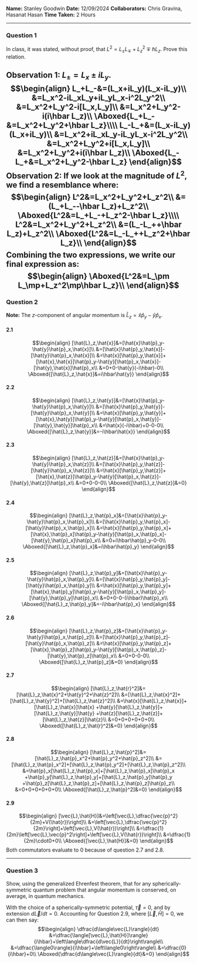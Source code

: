 **Name:** Stanley Goodwin
**Date:** 12/09/2024
**Collaborators:** Chris Gravina, Hasanat Hasan
**Time Taken:** 2 Hours

---
### Question 1
In class, it was stated, without proof, that $L^2=L_\pm L_\mp+L_z^2\mp\hbar L_z$. Prove this relation.

**Observation 1:** $L_\pm=L_x\pm iL_y$.
$$\begin{align}
L_+L_-&=(L_x+iL_y)(L_x-iL_y)\\
&=L_x^2-iL_xL_y+iL_yL_x-i^2L_y^2\\
&=L_x^2+L_y^2-i[L_x,L_y]\\
&=L_x^2+L_y^2-i(i\hbar L_z)\\
\Aboxed{L_+L_-&=L_x^2+L_y^2+\hbar L_z}\\\\
L_-L_+&=(L_x-iL_y)(L_x+iL_y)\\
&=L_x^2+iL_xL_y-iL_yL_x-i^2L_y^2\\
&=L_x^2+L_y^2+i[L_x,L_y]\\
&=L_x^2+L_y^2+i(i\hbar L_z)\\
\Aboxed{L_-L_+&=L_x^2+L_y^2-\hbar L_z}
\end{align}$$
**Observation 2:** If we look at the magnitude of $L^2$, we find a resemblance where:
$$\begin{align}
L^2&=L_x^2+L_y^2+L_z^2\\
&=(L_+L_--\hbar L_z)+L_z^2\\
\Aboxed{L^2&=L_+L_-+L_z^2-\hbar L_z}\\\\
L^2&=L_x^2+L_y^2+L_z^2\\
&=(L_-L_++\hbar L_z)+L_z^2\\
\Aboxed{L^2&=L_-L_++L_z^2+\hbar L_z}\\
\end{align}$$
Combining the two expressions, we write our final expression as:
$$\begin{align}
\Aboxed{L^2&=L_\pm L_\mp+L_z^2\mp\hbar L_z}\\
\end{align}$$
---
### Question 2
**Note:** The $z$-component of angular momentum is $\hat{L}_z=\hat{x}\hat{p}_y-\hat{y}\hat{p}_x$.
#### 2.1
$$\begin{align}
[\hat{L}_z,\hat{x}]&=[\hat{x}\hat{p}_y-\hat{y}\hat{p}_x,\hat{x}]\\
&=[\hat{x}\hat{p}_y,\hat{x}]-[\hat{y}\hat{p}_x,\hat{x}]\\
&=\hat{x}[\hat{p}_y,\hat{x}]+[\hat{x},\hat{x}]\hat{p}_y-\hat{y}[\hat{p}_x,\hat{x}]-[\hat{y},\hat{x}]\hat{p}_x\\
&=0+0-\hat{y}(-i\hbar)-0\\
\Aboxed{[\hat{L}_z,\hat{x}]&=i\hbar\hat{y}}
\end{align}$$
#### 2.2
$$\begin{align}
[\hat{L}_z,\hat{y}]&=[\hat{x}\hat{p}_y-\hat{y}\hat{p}_x,\hat{y}]\\
&=[\hat{x}\hat{p}_y,\hat{y}]-[\hat{y}\hat{p}_x,\hat{y}]\\
&=\hat{x}[\hat{p}_y,\hat{y}]+[\hat{x},\hat{y}]\hat{p}_y-\hat{y}[\hat{p}_x,\hat{y}]-[\hat{y},\hat{y}]\hat{p}_x\\
&=\hat{x}(-i\hbar)+0-0-0\\
\Aboxed{[\hat{L}_z,\hat{y}]&=-i\hbar\hat{x}}
\end{align}$$
#### 2.3
$$\begin{align}
[\hat{L}_z,\hat{z}]&=[\hat{x}\hat{p}_y-\hat{y}\hat{p}_x,\hat{z}]\\
&=[\hat{x}\hat{p}_y,\hat{z}]-[\hat{y}\hat{p}_x,\hat{z}]\\
&=\hat{x}[\hat{p}_y,\hat{z}]+[\hat{x},\hat{z}]\hat{p}_y-\hat{y}[\hat{p}_x,\hat{z}]-[\hat{y},\hat{z}]\hat{p}_x\\
&=0+0-0-0\\
\Aboxed{[\hat{L}_z,\hat{z}]&=0}
\end{align}$$
#### 2.4
$$\begin{align}
[\hat{L}_z,\hat{p}_x]&=[\hat{x}\hat{p}_y-\hat{y}\hat{p}_x,\hat{p}_x]\\
&=[\hat{x}\hat{p}_y,\hat{p}_x]-[\hat{y}\hat{p}_x,\hat{p}_x]\\
&=\hat{x}[\hat{p}_y,\hat{p}_x]+[\hat{x},\hat{p}_x]\hat{p}_y-\hat{y}[\hat{p}_x,\hat{p}_x]-[\hat{y},\hat{p}_x]\hat{p}_x\\
&=0+i\hbar\hat{p}_y-0-0\\
\Aboxed{[\hat{L}_z,\hat{p}_x]&=i\hbar\hat{p}_y}
\end{align}$$
#### 2.5
$$\begin{align}
[\hat{L}_z,\hat{p}_y]&=[\hat{x}\hat{p}_y-\hat{y}\hat{p}_x,\hat{p}_y]\\
&=[\hat{x}\hat{p}_y,\hat{p}_y]-[\hat{y}\hat{p}_x,\hat{p}_y]\\
&=\hat{x}[\hat{p}_y,\hat{p}_y]+[\hat{x},\hat{p}_y]\hat{p}_y-\hat{y}[\hat{p}_x,\hat{p}_y]-[\hat{y},\hat{p}_y]\hat{p}_x\\
&=0+0-0-(i\hbar)\hat{p}_x\\
\Aboxed{[\hat{L}_z,\hat{p}_y]&=-i\hbar\hat{p}_x}
\end{align}$$
#### 2.6
$$\begin{align}
[\hat{L}_z,\hat{p}_z]&=[\hat{x}\hat{p}_y-\hat{y}\hat{p}_x,\hat{p}_z]\\
&=[\hat{x}\hat{p}_y,\hat{p}_z]-[\hat{y}\hat{p}_x,\hat{p}_z]\\
&=\hat{x}[\hat{p}_y,\hat{p}_z]+[\hat{x},\hat{p}_z]\hat{p}_y-\hat{y}[\hat{p}_x,\hat{p}_z]-[\hat{y},\hat{p}_z]\hat{p}_x\\
&=0+0-0-0\\
\Aboxed{[\hat{L}_z,\hat{p}_z]&=0}
\end{align}$$
#### 2.7
$$\begin{align}
[\hat{L}_z,\hat{r}^2]&=[\hat{L}_z,\hat{x}^2+\hat{y}^2+\hat{z}^2]\\
&=[\hat{L}_z,\hat{x}^2]+[\hat{L}_z,\hat{y}^2]+[\hat{L}_z,\hat{z}^2]\\
&=\hat{x}[\hat{L}_z,\hat{x}]+[\hat{L}_z,\hat{x}]\hat{x}
+\hat{y}[\hat{L}_z,\hat{y}]+[\hat{L}_z,\hat{y}]\hat{y}
+\hat{z}[\hat{L}_z,\hat{z}]+[\hat{L}_z,\hat{z}]\hat{z}\\
&=0+0+0+0+0+0\\
\Aboxed{[\hat{L}_z,\hat{r}^2]&=0}
\end{align}$$
#### 2.8
$$\begin{align}
[\hat{L}_z,\hat{p}^2]&=[\hat{L}_z,\hat{p}_x^2+\hat{p}_y^2+\hat{p}_z^2]\\
&=[\hat{L}_z,\hat{p}_x^2]+[\hat{L}_z,\hat{p}_y^2]+[\hat{L}_z,\hat{p}_z^2]\\
&=\hat{p}_x[\hat{L}_z,\hat{p}_x]+[\hat{L}_z,\hat{p}_x]\hat{p}_x
+\hat{p}_y[\hat{L}_z,\hat{p}_y]+[\hat{L}_z,\hat{p}_y]\hat{p}_y
+\hat{p}_z[\hat{L}_z,\hat{p}_z]+[\hat{L}_z,\hat{p}_z]\hat{p}_z\\
&=0+0+0+0+0+0\\
\Aboxed{[\hat{L}_z,\hat{p}^2]&=0}
\end{align}$$
#### 2.9
$$\begin{align}
[\vec{L},\hat{H}]&=\left[\vec{L},\dfrac{\vec{p}^2}{2m}+V(\hat{r})\right]\\
&=\left[\vec{L},\dfrac{\vec{p}^2}{2m}\right]+\left[\vec{L},V(\hat{r})\right]\\
&=\dfrac{1}{2m}\left[\vec{L},\vec{p}^2\right]+\left[\vec{L},V(\hat{r})\right]\\
&=\dfrac{1}{2m}\cdot0+0\\
\Aboxed{[\vec{L},\hat{H}]&=0}
\end{align}$$
Both commutators evaluate to $0$ because of question 2.7 and 2.8.

---
### Question 3
Show, using the generalized Ehrenfest theorem, that for any spherically-symmetric quantum problem that angular momentum is conserved, on average, in quantum mechanics.

With the choice of a spherically-symmetric potential, $\vec\tau=0$, and by extension $d\vec{L}/dt=0$.
Accounting for Question 2.9, where $[\vec{L},\hat{H}]=0$, we can then say:
$$\begin{align}
\dfrac{d\langle\vec{L}\rangle}{dt}
&=\dfrac{\langle[\vec{L},\hat{H}]\rangle}{i\hbar}+\left\langle\dfrac{d\vec{L}}{dt}\right\rangle\\
&=\dfrac{\langle0\rangle}{i\hbar}+\left\langle0\right\rangle\\
&=\dfrac{0}{i\hbar}+0\\
\Aboxed{\dfrac{d\langle\vec{L}\rangle}{dt}&=0}
\end{align}$$


